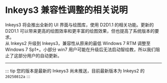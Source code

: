 # Inkeys3 兼容性调整的相关说明

Inkeys3 将会推出全新的 UI 界面与绘图库，使用 D2D1.1 的相关功能。更新的 D2D1.1 可以带来更高的绘图效率和更丰富的绘图效果，但也提高了系统版本的要求。  
从 Inkeys2 升级到 Inkeys3，兼容性从原来的最低 Windows 7 RTM 调整至 Windows 7 Sp1+。小部分 win7 用户可能在升级后无法启动智绘教，所以我们阻止了这部分用户的自动更新。  

---

::: tip 您的版本是最新的
Inkeys3 尚未推送，目前最新版本为 Inkeys2 的 `20250812a`
:::